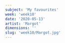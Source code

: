 ```yaml
---
subject: 'My favourites'
week: 'week10'
date: '2020-05-13'
artist: 'Margot'
dimensions: ''
slug: 'week10/Margot.jpg'
---
```

